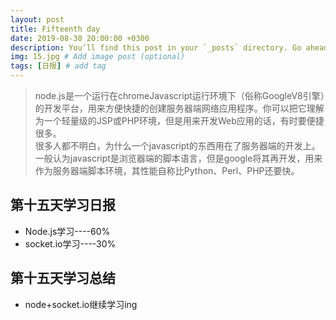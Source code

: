 ```yaml
---
layout: post
title: Fifteenth day
date: 2019-08-30 20:00:00 +0300
description: You’ll find this post in your `_posts` directory. Go ahead and edit it and re-build the site to see your changes. # Add post description (optional)
img: 15.jpg # Add image post (optional)
tags: [日报] # add tag
---
```


>node.js是一个运行在chromeJavascript运行环境下（俗称GoogleV8引擎）的开发平台，用来方便快捷的创建服务器端网络应用程序。你可以把它理解为一个轻量级的JSP或PHP环境，但是用来开发Web应用的话，有时要便捷很多。  
很多人都不明白，为什么一个javascript的东西用在了服务器端的开发上。一般认为javascript是浏览器端的脚本语言，但是google将其再开发，用来作为服务器端脚本环境，其性能自称比Python、Perl、PHP还要快。

## 第十五天学习日报

* Node.js学习----60%
* socket.io学习----30%

## 第十五天学习总结

* node+socket.io继续学习ing
